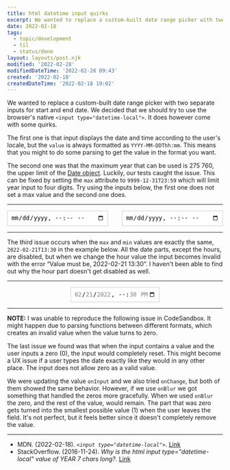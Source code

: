 ```yaml
---
title: html datetime input quirks
excerpt: We wanted to replace a custom-built date range picker with two separate inputs for start and end date. We decided that we should try to use the browser's native <input type="datetime-local">. It does however come with some quirks.
date: 2022-02-18
tags:
  - topic/development
  - til
  - status/done
layout: layouts/post.njk
modified: '2022-02-28'
modifiedDateTime: '2022-02-28 09:43'
created: '2022-02-18'
createdDateTime: '2022-02-18 19:02'
---
```


We wanted to replace a custom-built date range picker with two separate inputs for start and end date. We decided that we should try to use the browser's native `<input type="datetime-local">`. It does however come with some quirks.

The first one is that input displays the date and time according to the user's locale, but the `value` is always formatted as `YYYY-MM-DDThh:mm`. This means that you might to do some parsing to get the value in the format you want.

The second one was that the maximum year that can be used is 275 760, the upper limit of the [Date object](https://developer.mozilla.org/en-US/docs/Web/JavaScript/Reference/Global_Objects/Date). Luckily, our tests caught the issue. This can be fixed by setting the `max` attribute to `9999-12-31T23:59` which will limit year input to four digits. Try using the inputs below, the first one does not set a max value and the second one does.

---

<div style="display: grid; grid-template-columns: repeat(2, 1fr);grid-gap:32px;">
<input type="datetime-local" style="border: 1px solid #ccc;padding:8px;" />
<input type="datetime-local" max="9999-12-31T23:59" style="border: 1px solid #ccc;padding:8px;" />
</div>
 
---

The third issue occurs when the `max` and `min` values are exactly the same, `2022-02-21T13:30` in the example below. All the date parts, except the hours, are disabled, but when we change the hour value the input becomes invalid with the error “Value must be, 2022-02-21 13:30”. I haven't been able to find out why the hour part doesn't get disabled as well.

---

<div style="display: flex; justify-content: center;">
<input type="datetime-local" max="2022-02-21T13:30" min="2022-02-21T13:30" class="invalid:!border-red-500" style="border: 1px solid #ccc;padding:8px;" />
</div>
 
---
 
**NOTE:** I was unable to reproduce the following issue in CodeSandbox. It might happen due to parsing functions between different formats, which creates an invalid value when the value turns to zero.

The last issue we found was that when the input contains a value and the user inputs a zero (0), the input would completely reset. This might become a UX issue if a user types the date exactly like they would in any other place. The input does not allow zero as a valid value.

We were updating the value `onInput` and we also tried `onChange`, but both of them showed the same behavior. However, if we use `onBlur` we got something that handled the zeros more gracefully. When we used `onBlur` the zero, and the rest of the value, would remain. The part that was zero gets turned into the smallest possible value (1) when the user leaves the field. It's not perfect, but it feels better since it doesn't completely remove the value.

---
- MDN. (2022-02-18). _`<input type="datetime-local">`_. [Link](https://developer.mozilla.org/en-US/docs/Web/HTML/Element/input/datetime-local)
- StackOverflow. (2016-11-24). _Why is the html input type="datetime-local" value of YEAR 7 chars long?_. [Link](https://stackoverflow.com/questions/40754264/why-is-the-html-input-type-datetime-local-value-of-year-7-chars-long) 
